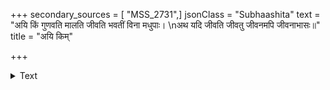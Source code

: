 +++
secondary_sources = [ "MSS_2731",]
jsonClass = "Subhaashita"
text = "अयि किं गुणवति मालति जीवति भवतीं विना मधुपाः।  \nअथ यदि जीवति जीवतु जीवनमपि जीवनाभासः॥"
title = "अयि किम्"

+++

<details><summary>Text</summary>

अयि किं गुणवति मालति जीवति भवतीं विना मधुपाः।  
अथ यदि जीवति जीवतु जीवनमपि जीवनाभासः॥
</details>
